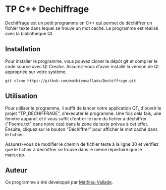 # TP C++ Dechiffrage

Dechiffrage est un petit programme en C++ qui permet de déchiffrer un fichier texte dans lequel se trouve un mot caché. Le programme est réalisé avec la bibliothèque Qt.

## Installation

Pour installer le programme, vous pouvez cloner le dépôt git et compiler le code source avec Qt Creator. Assurez-vous d'avoir installé la version de Qt appropriée sur votre système.

```
git clone https://github.com/mathieuvallade/Dechiffrage.git
```

## Utilisation

Pour utiliser le programme, il suffit de lancer votre application QT, d'ouvrir le projet "TP_DECHIFFRAGE", d'executer le programme. Une fois cela fais, une fenetre apparait et il vous suffit d'entrer le nom du fichier à déchiffrer ("Poeme.txt" dans notre cas) dans la zone de texte prévue à cet effet. Ensuite, cliquez sur le bouton "Déchiffrer" pour afficher le mot caché dans le fichier.

Assurez-vous de modifier le chemin de fichier texte à la ligne 30 et verifiez que le fichier à déchiffrer se trouve dans le même répertoire que le main.cpp.

## Auteur

Ce programme a été développé par [Mathieu Vallade](https://github.com/mathieuvallade).

